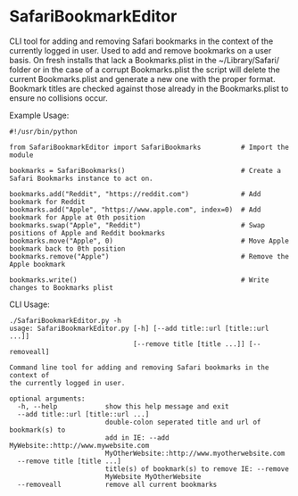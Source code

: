 # SafariBookmarkEditor
CLI tool for adding and removing Safari bookmarks in the context of the currently logged in user.
Used to add and remove bookmarks on a user basis. On fresh installs that lack a Bookmarks.plist 
in the ~/Library/Safari/ folder or in the case of a corrupt Bookmarks.plist the script will delete
the current Bookmarks.plist and generate a new one with the proper format. Bookmark titles are 
checked against those already in the Bookmarks.plist to ensure no collisions occur.

Example Usage:
```
#!/usr/bin/python

from SafariBookmarkEditor import SafariBookmarks          # Import the module

bookmarks = SafariBookmarks()                             # Create a Safari Bookmarks instance to act on.

bookmarks.add("Reddit", "https://reddit.com")             # Add bookmark for Reddit
bookmarks.add("Apple", "https://www.apple.com", index=0)  # Add bookmark for Apple at 0th position
bookmarks.swap("Apple", "Reddit")                         # Swap positions of Apple and Reddit bookmarks
bookmarks.move("Apple", 0)                                # Move Apple bookmark back to 0th position
bookmarks.remove("Apple")                                 # Remove the Apple bookmark

bookmarks.write()                                         # Write changes to Bookmarks plist

```

CLI Usage:
```
./SafariBookmarkEditor.py -h
usage: SafariBookmarkEditor.py [-h] [--add title::url [title::url ...]]
                               [--remove title [title ...]] [--removeall]

Command line tool for adding and removing Safari bookmarks in the context of
the currently logged in user.

optional arguments:
  -h, --help            show this help message and exit
  --add title::url [title::url ...]
                        double-colon seperated title and url of bookmark(s) to
                        add in IE: --add MyWebsite::http://www.mywebsite.com
                        MyOtherWebsite::http://www.myotherwebsite.com
  --remove title [title ...]
                        title(s) of bookmark(s) to remove IE: --remove
                        MyWebsite MyOtherWebsite
  --removeall           remove all current bookmarks
```
